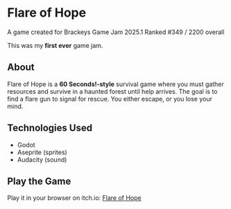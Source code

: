 # Flare of Hope  

A game created for Brackeys Game Jam 2025.1
Ranked #349 / 2200 overall  

This was my **first ever** game jam.  

## About  
Flare of Hope is a **60 Seconds!-style** survival game where you must gather resources and survive in a haunted forest until help arrives. The goal is to find a flare gun to signal for rescue. You either escape, or you lose your mind.  


## Technologies Used  
- Godot
- Aseprite (sprites)  
- Audacity (sound)  

## Play the Game  
Play it in your browser on itch.io: [Flare of Hope](https://milanmj11.itch.io/flare-of-hope)

